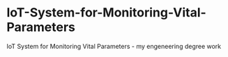 # IoT-System-for-Monitoring-Vital-Parameters
IoT System for Monitoring Vital Parameters - my engeneering degree work
